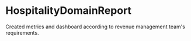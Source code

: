 # HospitalityDomainReport
Created metrics and dashboard according to revenue management team's requirements.
